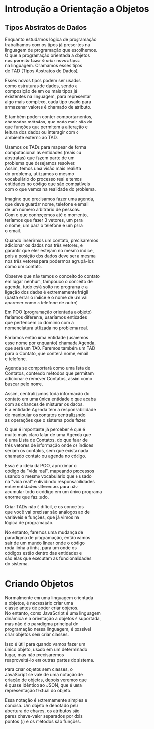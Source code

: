 # Introdução a Orientação a Objetos</br>
## Tipos Abstratos de Dados</br>
Enquanto estudamos lógica de programação </br>
trabalhamos com os tipos já presentes na </br>
linguagem de programação que escolhemos. </br>
O que a programação orientada a objetos </br>
nos permite fazer é criar novos tipos </br>
na linguagem. Chamamos esses tipos </br>
de TAD (Tipos Abstratos de Dados).</br>

Esses novos tipos podem ser usados </br>
como estruturas de dados, sendo a </br>
composição de um ou mais tipos já </br>
existentes na linguagem, para representar </br>
algo mais complexo, cada tipo usado para </br>
armazenar valores é chamado de atributo.</br>

E também podem conter comportamentos, </br>
chamados métodos, que nada mais são do </br>
que funções que permitem a alteração e </br>
leitura dos dados ou interagir com o </br>
ambiente externo ao TAD.</br>

Usamos os TADs para mapear de forma </br>
computacional as entidades (reais ou </br>
abstratas) que fazem parte de um </br>
problema que desejamos resolver. </br>
Assim, temos uma visão mais realista </br>
do problema, utilizamos o mesmo </br>
vocabulário do processo real e temos </br>
entidades no código que são compatíveis </br>
com o que vemos na realidade do problema.</br>

Imagine que precisamos fazer uma agenda, </br>
que deve guardar nome, telefone e email </br>
de um número arbitrário de pessoas. </br>
Com o que conheçemos até o momento, </br>
teríamos que fazer 3 vetores, um para </br>
o nome, um para o telefone e um para </br>
o email.

Quando inserirmos um contato, precisaremos </br>
adicionar os dados nos três vetores, e </br>
garantir que eles estejam no mesmo índice, </br>
pois a posição dos dados deve ser a mesma </br>
nos três vetores para podermos agrupá-los </br>
como um contato.

Observe que não temos o conceito do contato </br>
em lugar nenhum, tampouco o conceito de </br>
agenda, tudo está solto no programa e a </br>
ligação dos dados é extremamente frágil </br>
(basta errar o índice e o nome de um vai </br>
aparecer como o telefone de outro).

Em POO (programação orientada a objeto) </br>
faríamos diferente, usaríamos entidades </br>
que pertencem ao domínio com a </br>
nomenclatura utilizada no problema real.</br>

Faríamos então uma entidade (usaremos </br>
esse nome por enquanto) chamada Agenda, </br>
que será um TAD. Faremos também um TAD </br>
para o Contato, que conterá nome, email </br>
e telefone.

Agenda se comportará como uma lista de </br>
Contatos, contendo métodos que permitam </br>
adicionar e remover Contatos, assim como </br>
buscar pelo nome.</br>

Assim, centralizamos toda informação do </br>
contato em uma única entidade o que acaba </br>
com as chances de misturar os dados. </br>
E a entidade Agenda tem a responsabilidade </br>
de manipular os contatos centralizando </br>
as operações que o sistema pode fazer.</br>

O que é importante já perceber é que é </br>
muito mais claro falar de uma Agenda que </br>
é uma Lista de Contatos, do que falar de </br>
três vetores de informação onde os índices </br>
seriam os contatos, sem que exista nada </br>
chamado contato ou agenda no código.</br>

Essa é a ideia da POO, aproximar o </br>
código da "vida real", mapeando processos </br>
usando o mesmo vocabulário que é usado </br>
na "vida real" e dividindo responsabilidades </br>
entre entidades diferentes para não </br>
acumular todo o código em um único programa </br>
enorme que faz tudo.

Criar TADs não é difícil, e os conceitos </br>
que você vai precisar são análogos ao de</br>
variáveis e funções, que já vimos na </br>
lógica de programação.

No entanto, faremos uma mudança de </br>
paradigma de programação, então vamos </br>
sair de um mundo linear onde o código </br>
roda linha a linha, para um onde os </br>
códigos estão dentro das entidades e </br>
são elas que executam as funcionalidades </br>
do sistema.

# Criando Objetos</br>
Normalmente em uma linguagem orientada </br>
a objetos, é necessário criar uma </br>
classe antes de poder criar objetos. </br>
No entanto, como JavaScript é uma linguagem </br>
dinâmica e a orientação a objetos é suportada, </br>
mas não é o paradigma principal de </br>
programação nessa linguagem, é possível </br>
criar objetos sem criar classes.</br>

Isso é útil para quando vamos fazer um </br>
único objeto, usado em um determinado </br>
lugar, mas não precisaremos </br>
reaproveitá-lo em outras partes do sistema.

Para criar objetos sem classes, o </br>
JavaScript se vale de uma notação de </br>
criação de objetos, depois veremos que </br>
é quase idêntico ao JSON, que é uma </br>
representação textual do objeto.

Essa notação é extremamente simples e </br>
concisa. Um objeto é denotado pela </br>
abertura de chaves, os atributos são </br>
pares chave-valor separados por dois </br>
pontos (:) e os métodos são funções.
